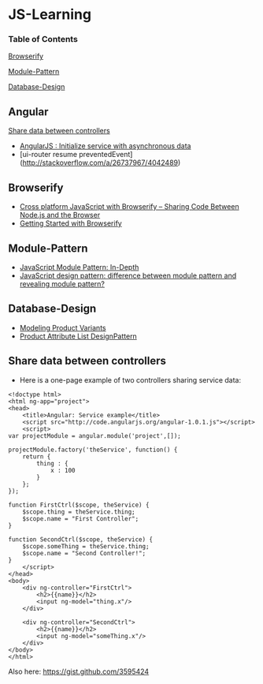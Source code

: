 JS-Learning
==================


### Table of Contents
[Browserify](#browserify)

[Module-Pattern](#module-pattern)

[Database-Design](#database-design)

## Angular
[Share data between controllers](#share-data-between-controllers)  
* [AngularJS : Initialize service with asynchronous data](http://stackoverflow.com/questions/16286605/angularjs-initialize-service-with-asynchronous-data)
* [ui-router resume preventedEvent] (http://stackoverflow.com/a/26737967/4042489)


## Browserify
* [Cross platform JavaScript with Browserify – Sharing Code Between Node.js and the Browser](https://blog.codecentric.de/en/2014/02/cross-platform-javascript/)
* [Getting Started with Browserify](http://www.sitepoint.com/getting-started-browserify/?utm_source=javascriptweekly&utm_medium=email)


## Module-Pattern
* [JavaScript Module Pattern: In-Depth](http://www.adequatelygood.com/JavaScript-Module-Pattern-In-Depth.html)
* [JavaScript design pattern: difference between module pattern and revealing module pattern?](http://stackoverflow.com/questions/22906662/javascript-design-pattern-difference-between-module-pattern-and-revealing-modul)


## Database-Design
* [Modeling Product Variants](http://stackoverflow.com/questions/24923469/modeling-product-variants)
* [Product Attribute List DesignPattern](http://dba.stackexchange.com/questions/24636/product-attribute-list-design-pattern)


## Share data between controllers
* Here is a one-page example of two controllers sharing service data:
```
<!doctype html>
<html ng-app="project">
<head>
    <title>Angular: Service example</title>
    <script src="http://code.angularjs.org/angular-1.0.1.js"></script>
    <script>
var projectModule = angular.module('project',[]);

projectModule.factory('theService', function() {  
    return {
        thing : {
            x : 100
        }
    };
});

function FirstCtrl($scope, theService) {
    $scope.thing = theService.thing;
    $scope.name = "First Controller";
}

function SecondCtrl($scope, theService) {   
    $scope.someThing = theService.thing; 
    $scope.name = "Second Controller!";
}
    </script>
</head>
<body>  
    <div ng-controller="FirstCtrl">
        <h2>{{name}}</h2>
        <input ng-model="thing.x"/>         
    </div>

    <div ng-controller="SecondCtrl">
        <h2>{{name}}</h2>
        <input ng-model="someThing.x"/>             
    </div>
</body>
</html>
```
Also here: https://gist.github.com/3595424
